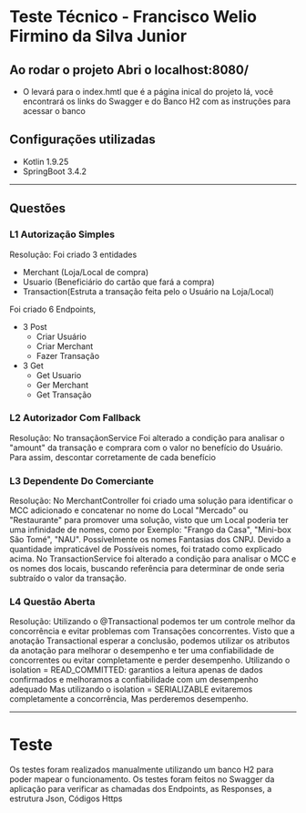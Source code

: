 ﻿# Teste Técnico - Francisco Welio Firmino da Silva Junior

## Ao rodar o projeto Abri o localhost:8080/
 - O levará para o index.hmtl que é a página inical do projeto
lá, você encontrará os links do Swagger e do Banco H2 com as instruções para acessar o banco
## Configurações utilizadas
- Kotlin 1.9.25
- SpringBoot 3.4.2

---
## Questões

### L1 Autorização Simples
Resolução: Foi criado 3 entidades
- Merchant (Loja/Local de compra)
- Usuario (Beneficiário do cartão que fará a compra)
- Transaction(Estruta a transação feita pelo o Usuário na Loja/Local)

Foi criado 6 Endpoints,
- 3 Post
  - Criar Usuário
  - Criar Merchant 
  - Fazer Transação
- 3 Get
  - Get Usuario
  - Ger Merchant 
  - Get Transação
### L2 Autorizador Com Fallback
Resolução: No transaçãonService Foi alterado a condição para analisar o "amount" da transação
e comprara com o valor no benefício do Usuário. Para assim, descontar corretamente de cada benefício

### L3 Dependente Do Comerciante
Resolução: No MerchantController foi criado uma solução para identificar o MCC adicionado e concatenar
no nome do Local "Mercado" ou "Restaurante" para promover uma solução, visto que um Local poderia ter
uma infinidade de nomes, como por Exemplo: "Frango da Casa", "Mini-box São Tomé", "NAU". Possívelmente os
nomes Fantasias dos CNPJ. Devido a quantidade impraticável de Possíveis nomes, foi tratado como explicado acima.
No TransactionService foi alterado a condição para analisar o MCC e os nomes dos locais, buscando referência para
determinar de onde seria subtraído o valor da transação.

### L4 Questão Aberta
Resolução: Utilizando o @Transactional podemos ter um controle melhor da concorrência e evitar problemas com
Transações concorrentes. Visto que a anotação Transactional esperar a conclusão, podemos utilizar os atributos
da anotação para melhorar o desempenho e ter uma confiabilidade de concorrentes ou evitar completamente
e perder desempenho.
Utilizando o isolation = READ_COMMITTED: garantios a leitura apenas de dados confirmados
e melhoramos a confiabilidade com um desempenho adequado
Mas utilizando o isolation = SERIALIZABLE evitaremos completamente a concorrência, Mas
perderemos desempenho.

---
# Teste

Os testes foram realizados manualmente utilizando um banco H2 para poder mapear o funcionamento.
Os testes foram feitos no Swagger da aplicação para verificar as chamadas dos Endpoints, as Responses, 
a estrutura Json, Códigos Https
